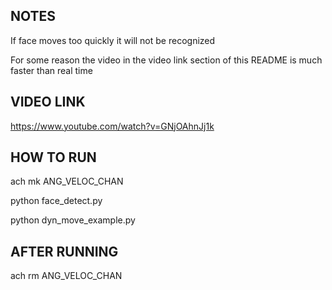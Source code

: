 NOTES
---------

If face moves too quickly it will not be recognized

For some reason the video in the video link section of this README
is much faster than real time


VIDEO LINK
-----------

https://www.youtube.com/watch?v=GNjOAhnJj1k



HOW TO RUN
-----------


ach mk ANG_VELOC_CHAN

python face_detect.py

python dyn_move_example.py



AFTER RUNNING
-------------

ach rm ANG_VELOC_CHAN

